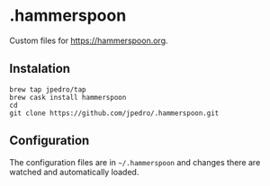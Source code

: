 # .hammerspoon

Custom files for https://hammerspoon.org.


## Instalation

    brew tap jpedro/tap
    brew cask install hammerspoon
    cd
    git clone https://github.com/jpedro/.hammerspoon.git


## Configuration

The configuration files are in `~/.hammerspoon` and changes there are watched
and automatically loaded.
